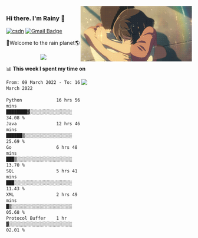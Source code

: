 <img  align='right' height="150" src="https://github.com/LikeRainDay/LikeRainDay/blob/master/pic/img_rain_1.gif?raw=true">



### Hi there. I'm Rainy :lemon:

[![csdn](https://img.shields.io/badge/-csdn-c14438?style=flat-square&logo=c&logoColor=white)](https://blog.csdn.net/qq_15807167)
[![Gmail Badge](https://img.shields.io/badge/-gmail-c14438?style=flat-square&logo=Gmail&logoColor=white&link=mailto:houshuai0816@gmail.com)](mailto:houshuai0816@gmail.com)

🚀Welcome to the rain planet🌎

<center>
<img align='center'  src="https://source.unsplash.com/random/1200x600">
</center>

📊 **This week I spent my time on**

<img align='right'   width="300" src="https://github-readme-stats.vercel.app/api?username=LikeRainDay&show_icons=true&title_color=fff&icon_color=79ff97&text_color=9f9f9f&bg_color=151515">

<!--START_SECTION:waka-->

```text
From: 09 March 2022 - To: 16 March 2022

Python             16 hrs 56 mins  ████████▓░░░░░░░░░░░░░░░░   34.08 %
Java               12 hrs 46 mins  ██████▒░░░░░░░░░░░░░░░░░░   25.69 %
Go                 6 hrs 48 mins   ███▒░░░░░░░░░░░░░░░░░░░░░   13.70 %
SQL                5 hrs 41 mins   ███░░░░░░░░░░░░░░░░░░░░░░   11.43 %
XML                2 hrs 49 mins   █▒░░░░░░░░░░░░░░░░░░░░░░░   05.68 %
Protocol Buffer    1 hr            ▓░░░░░░░░░░░░░░░░░░░░░░░░   02.01 %
```

<!--END_SECTION:waka-->

